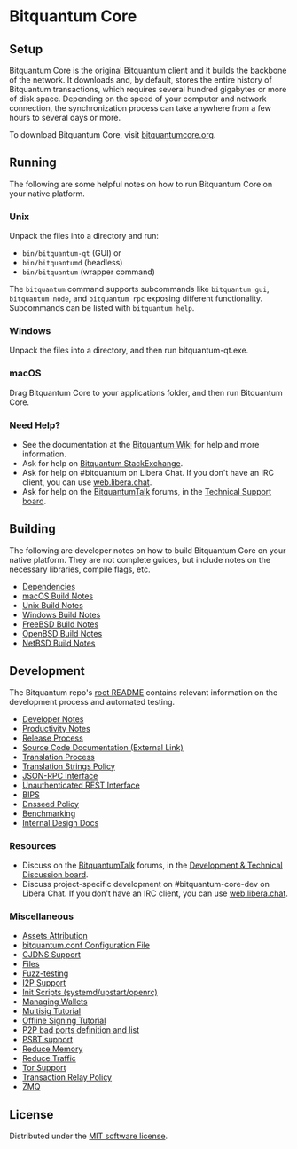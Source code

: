 Bitquantum Core
=============

Setup
---------------------
Bitquantum Core is the original Bitquantum client and it builds the backbone of the network. It downloads and, by default, stores the entire history of Bitquantum transactions, which requires several hundred gigabytes or more of disk space. Depending on the speed of your computer and network connection, the synchronization process can take anywhere from a few hours to several days or more.

To download Bitquantum Core, visit [bitquantumcore.org](https://bitquantumcore.org/en/download/).

Running
---------------------
The following are some helpful notes on how to run Bitquantum Core on your native platform.

### Unix

Unpack the files into a directory and run:

- `bin/bitquantum-qt` (GUI) or
- `bin/bitquantumd` (headless)
- `bin/bitquantum` (wrapper command)

The `bitquantum` command supports subcommands like `bitquantum gui`, `bitquantum node`, and `bitquantum rpc` exposing different functionality. Subcommands can be listed with `bitquantum help`.

### Windows

Unpack the files into a directory, and then run bitquantum-qt.exe.

### macOS

Drag Bitquantum Core to your applications folder, and then run Bitquantum Core.

### Need Help?

* See the documentation at the [Bitquantum Wiki](https://en.bitquantum.it/wiki/Main_Page)
for help and more information.
* Ask for help on [Bitquantum StackExchange](https://bitquantum.stackexchange.com).
* Ask for help on #bitquantum on Libera Chat. If you don't have an IRC client, you can use [web.libera.chat](https://web.libera.chat/#bitquantum).
* Ask for help on the [BitquantumTalk](https://bitquantumtalk.org/) forums, in the [Technical Support board](https://bitquantumtalk.org/index.php?board=4.0).

Building
---------------------
The following are developer notes on how to build Bitquantum Core on your native platform. They are not complete guides, but include notes on the necessary libraries, compile flags, etc.

- [Dependencies](dependencies.md)
- [macOS Build Notes](build-osx.md)
- [Unix Build Notes](build-unix.md)
- [Windows Build Notes](build-windows-msvc.md)
- [FreeBSD Build Notes](build-freebsd.md)
- [OpenBSD Build Notes](build-openbsd.md)
- [NetBSD Build Notes](build-netbsd.md)

Development
---------------------
The Bitquantum repo's [root README](/README.md) contains relevant information on the development process and automated testing.

- [Developer Notes](developer-notes.md)
- [Productivity Notes](productivity.md)
- [Release Process](release-process.md)
- [Source Code Documentation (External Link)](https://doxygen.bitquantumcore.org/)
- [Translation Process](translation_process.md)
- [Translation Strings Policy](translation_strings_policy.md)
- [JSON-RPC Interface](JSON-RPC-interface.md)
- [Unauthenticated REST Interface](REST-interface.md)
- [BIPS](bips.md)
- [Dnsseed Policy](dnsseed-policy.md)
- [Benchmarking](benchmarking.md)
- [Internal Design Docs](design/)

### Resources
* Discuss on the [BitquantumTalk](https://bitquantumtalk.org/) forums, in the [Development & Technical Discussion board](https://bitquantumtalk.org/index.php?board=6.0).
* Discuss project-specific development on #bitquantum-core-dev on Libera Chat. If you don't have an IRC client, you can use [web.libera.chat](https://web.libera.chat/#bitquantum-core-dev).

### Miscellaneous
- [Assets Attribution](assets-attribution.md)
- [bitquantum.conf Configuration File](bitquantum-conf.md)
- [CJDNS Support](cjdns.md)
- [Files](files.md)
- [Fuzz-testing](fuzzing.md)
- [I2P Support](i2p.md)
- [Init Scripts (systemd/upstart/openrc)](init.md)
- [Managing Wallets](managing-wallets.md)
- [Multisig Tutorial](multisig-tutorial.md)
- [Offline Signing Tutorial](offline-signing-tutorial.md)
- [P2P bad ports definition and list](p2p-bad-ports.md)
- [PSBT support](psbt.md)
- [Reduce Memory](reduce-memory.md)
- [Reduce Traffic](reduce-traffic.md)
- [Tor Support](tor.md)
- [Transaction Relay Policy](policy/README.md)
- [ZMQ](zmq.md)

License
---------------------
Distributed under the [MIT software license](/COPYING).
